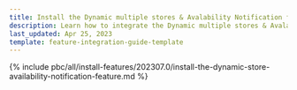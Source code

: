 ```yaml
---
title: Install the Dynamic multiple stores & Avalability Notification feature
description: Learn how to integrate the Dynamic multiple stores & Avalability Notification feature into a Spryker project.
last_updated: Apr 25, 2023
template: feature-integration-guide-template
---
```


{% include pbc/all/install-features/202307.0/install-the-dynamic-store-availability-notification-feature.md %} <!-- To edit, see /_includes/pbc/all/install-features/202307.0/install-the-dynamic-store-availability-notification-feature.md -->
